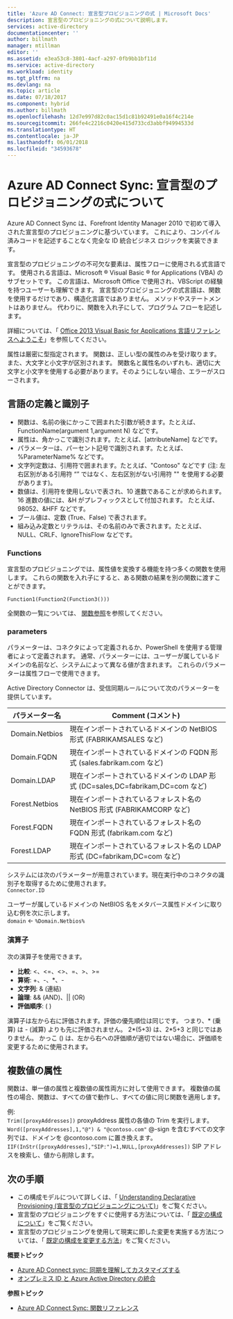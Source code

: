```yaml
---
title: 'Azure AD Connect: 宣言型プロビジョニングの式 | Microsoft Docs'
description: 宣言型のプロビジョニングの式について説明します。
services: active-directory
documentationcenter: ''
author: billmath
manager: mtillman
editor: ''
ms.assetid: e3ea53c8-3801-4acf-a297-0fb9bb1bf11d
ms.service: active-directory
ms.workload: identity
ms.tgt_pltfrm: na
ms.devlang: na
ms.topic: article
ms.date: 07/18/2017
ms.component: hybrid
ms.author: billmath
ms.openlocfilehash: 12d7e997d82c0ac15d1c81b92491e0a16f4c214e
ms.sourcegitcommit: 266fe4c2216c0420e415d733cd3abbf94994533d
ms.translationtype: HT
ms.contentlocale: ja-JP
ms.lasthandoff: 06/01/2018
ms.locfileid: "34593678"
---
```

# <a name="azure-ad-connect-sync-understanding-declarative-provisioning-expressions"></a>Azure AD Connect Sync: 宣言型のプロビジョニングの式について
Azure AD Connect Sync は、Forefront Identity Manager 2010 で初めて導入された宣言型のプロビジョニングに基づいています。 これにより、コンパイル済みコードを記述することなく完全な ID 統合ビジネス ロジックを実装できます。

宣言型のプロビジョニングの不可欠な要素は、属性フローに使用される式言語です。 使用される言語は、Microsoft ® Visual Basic ® for Applications (VBA) のサブセットです。 この言語は、Microsoft Office で使用され、VBScript の経験を持つユーザーも理解できます。 宣言型のプロビジョニングの式言語は、関数を使用するだけであり、構造化言語ではありません。 メソッドやステートメントはありません。 代わりに、関数を入れ子にして、プログラム フローを記述します。

詳細については、「 [Office 2013 Visual Basic for Applications 言語リファレンスへようこそ](https://msdn.microsoft.com/library/gg264383.aspx)」を参照してください。

属性は厳密に型指定されます。 関数は、正しい型の属性のみを受け取ります。 また、大文字と小文字が区別されます。 関数名と属性名のいずれも、適切に大文字と小文字を使用する必要があります。そのようにしない場合、エラーがスローされます。

## <a name="language-definitions-and-identifiers"></a>言語の定義と識別子
* 関数は、名前の後にかっこで囲まれた引数が続きます。たとえば、FunctionName(argument 1,argument N) などです。
* 属性は、角かっこで識別されます。たとえば、[attributeName] などです。
* パラメーターは、パーセント記号で識別されます。たとえば、%ParameterName% などです。
* 文字列定数は、引用符で囲まれます。たとえば、"Contoso" などです (注: 左右区別がある引用符 “” ではなく、左右区別がない引用符 "" を使用する必要があります)。
* 数値は、引用符を使用しないで表され、10 進数であることが求められます。 16 進数の値には、&H がプレフィックスとして付加されます。 たとえば、98052、&HFF などです。
* ブール値は、定数 (True、False) で表されます。
* 組み込み定数とリテラルは、その名前のみで表されます。たとえば、NULL、CRLF、IgnoreThisFlow などです。

### <a name="functions"></a>Functions
宣言型のプロビジョニングでは、属性値を変換する機能を持つ多くの関数を使用します。 これらの関数を入れ子にすると、ある関数の結果を別の関数に渡すことができます。

`Function1(Function2(Function3()))`

全関数の一覧については、 [関数参照](active-directory-aadconnectsync-functions-reference.md)を参照してください。

### <a name="parameters"></a>parameters
パラメーターは、コネクタによって定義されるか、PowerShell を使用する管理者によって定義されます。 通常、パラメーターには、ユーザーが属しているドメインの名前など、システムによって異なる値が含まれます。 これらのパラメーターは属性フローで使用できます。

Active Directory Connector は、受信同期ルールについて次のパラメーターを提供しています。

| パラメーター名 | Comment (コメント) |
| --- | --- |
| Domain.Netbios |現在インポートされているドメインの NetBIOS 形式 (FABRIKAMSALES など) |
| Domain.FQDN |現在インポートされているドメインの FQDN 形式 (sales.fabrikam.com など) |
| Domain.LDAP |現在インポートされているドメインの LDAP 形式 (DC=sales,DC=fabrikam,DC=com など) |
| Forest.Netbios |現在インポートされているフォレスト名の NetBIOS 形式 (FABRIKAMCORP など) |
| Forest.FQDN |現在インポートされているフォレスト名の FQDN 形式 (fabrikam.com など) |
| Forest.LDAP |現在インポートされているフォレスト名の LDAP 形式 (DC=fabrikam,DC=com など) |

システムには次のパラメーターが用意されています。現在実行中のコネクタの識別子を取得するために使用されます。  
`Connector.ID`

ユーザーが属しているドメインの NetBIOS 名をメタバース属性ドメインに取り込む例を次に示します。  
`domain` <- `%Domain.Netbios%`

### <a name="operators"></a>演算子
次の演算子を使用できます。

* **比較**: <、<=、<>、=、>、>=
* **算術**: +、-、\*、-
* **文字列**: & (連結)
* **論理**: && (AND)、|| (OR)
* **評価順序**: ( )

演算子は左から右に評価されます。評価の優先順位は同じです。 つまり、\* (乗算) は - (減算) よりも先に評価されません。 2\*(5+3) は、2\*5+3 と同じではありません。 かっこ () は、左から右への評価順が適切ではない場合に、評価順を変更するために使用されます。

## <a name="multi-valued-attributes"></a>複数値の属性
関数は、単一値の属性と複数値の属性両方に対して使用できます。 複数値の属性の場合、関数は、すべての値で動作し、すべての値に同じ関数を適用します。

例:   
`Trim([proxyAddresses])` proxyAddress 属性の各値の Trim を実行します。  
`Word([proxyAddresses],1,"@") & "@contoso.com"` @-sign を含むすべての文字列では、ドメインを @contoso.com に置き換えます。  
`IIF(InStr([proxyAddresses],"SIP:")=1,NULL,[proxyAddresses])` SIP アドレスを検索し、値から削除します。

## <a name="next-steps"></a>次の手順
* この構成モデルについて詳しくは、「 [Understanding Declarative Provisioning (宣言型のプロビジョニングについて)](active-directory-aadconnectsync-understanding-declarative-provisioning.md)」をご覧ください。
* 宣言型のプロビジョニングをすぐに使用する方法については、「 [既定の構成について](active-directory-aadconnectsync-understanding-default-configuration.md)」をご覧ください。
* 宣言型のプロビジョニングを使用して現実に即した変更を実施する方法については、「 [既定の構成を変更する方法](active-directory-aadconnectsync-change-the-configuration.md)」をご覧ください。

**概要トピック**

* [Azure AD Connect sync: 同期を理解してカスタマイズする](active-directory-aadconnectsync-whatis.md)
* [オンプレミス ID と Azure Active Directory の統合](active-directory-aadconnect.md)

**参照トピック**

* [Azure AD Connect Sync: 関数リファレンス](active-directory-aadconnectsync-functions-reference.md)

